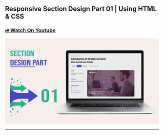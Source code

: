 ## Responsive Section Design Part 01 | Using HTML & CSS

### [⏯ Watch On Youtube](https://youtu.be/p5Kyk2UyOBU)

![thumbnail](thumbnail.png)

----------
